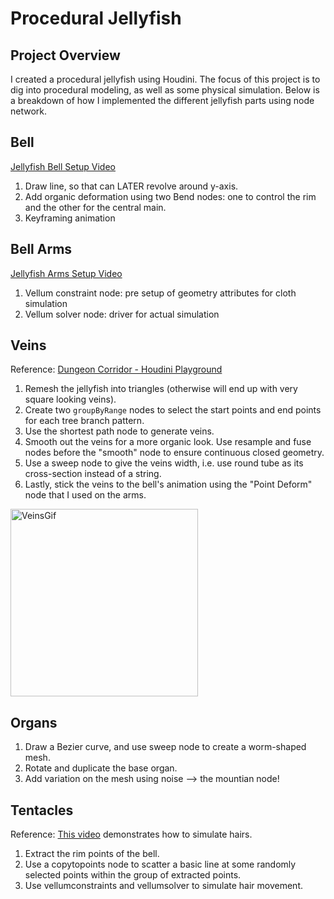 # Procedural Jellyfish

## Project Overview
I created a procedural jellyfish using Houdini. The focus of this project is to dig into procedural modeling, as well as some physical simulation. Below is a breakdown of how I implemented the different jellyfish parts using node network.

## Bell

[Jellyfish Bell Setup Video](https://www.youtube.com/watch?v=J3X8BB0yNRE)
1. Draw line, so that can LATER revolve around y-axis.
2. Add organic deformation using two Bend nodes: one to control the rim and the other for the central main.
3. Keyframing animation


## Bell Arms
[Jellyfish Arms Setup Video](https://www.youtube.com/watch?v=A_oNXqx8XH4)

1. Vellum constraint node: pre setup of geometry attributes for cloth simulation
2. Vellum solver node: driver for actual simulation


## Veins
Reference: [Dungeon Corridor - Houdini Playground](https://www.youtube.com/watch?v=K6IGdoc77Nk&list=PLWxLLKXNHPFz13s5Obs0CQ1RWW8mBO0XB&index=11)


1. Remesh the jellyfish into triangles (otherwise will end up with very square looking veins).
2. Create two `groupByRange` nodes to select the start points and end points for each tree branch pattern.
3. Use the shortest path node to generate veins.
4. Smooth out the veins for a more organic look. Use resample and fuse nodes before the "smooth" node to ensure continuous closed geometry.
5. Use a sweep node to give the veins width, i.e. use round tube as its cross-section instead of a string.
6. Lastly, stick the veins to the bell's animation using the "Point Deform" node that I used on the arms. 

<img width="300" alt="VeinsGif" src="/assets/VeinsGif.gif">

## Organs

1. Draw a Bezier curve, and use sweep node to create a worm-shaped mesh.
2. Rotate and duplicate the base organ.
3. Add variation on the mesh using noise --> the mountian node!


## Tentacles
Reference: [This video](https://www.youtube.com/watch?v=LN4XXaHQkmU) demonstrates how to simulate hairs.

1. Extract the rim points of the bell.
2. Use a copytopoints node to scatter a basic line at some randomly selected points within the group of extracted points.
3. Use vellumconstraints and vellumsolver to simulate hair movement.


